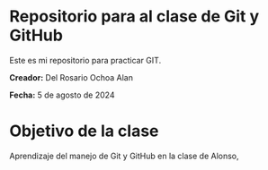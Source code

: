 # Repositorio para al clase de Git y GitHub

Este es mi repositorio para practicar GIT.

**Creador:** Del Rosario Ochoa Alan

**Fecha:** 5 de agosto de 2024

# Objetivo de la clase

Aprendizaje del manejo de Git y GitHub en la clase de Alonso,

